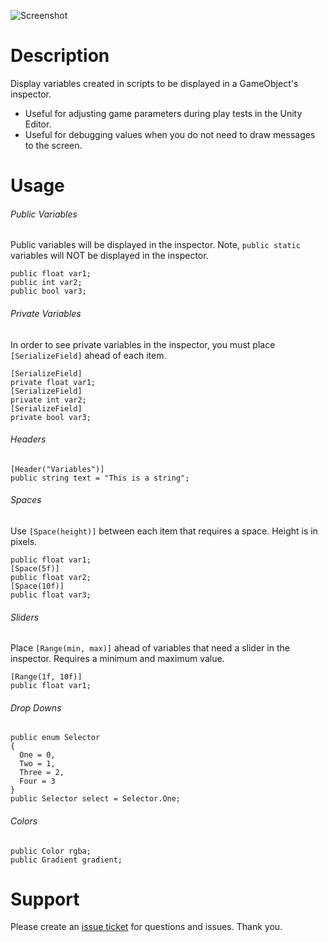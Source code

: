 ![Screenshot](https://github.com/jasonrwalters/Unity_CustomInspector/blob/master/screenshot.PNG)

# Description
Display variables created in scripts to be displayed in a GameObject's inspector.
- Useful for adjusting game parameters during play tests in the Unity Editor.
- Useful for debugging values when you do not need to draw messages to the screen.

# Usage

###### Public Variables
Public variables will be displayed in the inspector.  Note, `public static` variables will NOT be displayed in the inspector.
```
public float var1;
public int var2;
public bool var3;
```


###### Private Variables
In order to see private variables in the inspector, you must place `[SerializeField]` ahead of each item.
```
[SerializeField] 
private float var1; 
[SerializeField] 
private int var2; 
[SerializeField] 
private bool var3;
```


###### Headers
```
[Header("Variables")]
public string text = "This is a string";
```


###### Spaces
Use `[Space(height)]` between each item that requires a space.  Height is in pixels.
```
public float var1; 
[Space(5f)] 
public float var2;
[Space(10f)]
public float var3;
```


###### Sliders
Place `[Range(min, max)]` ahead of variables that need a slider in the inspector.  Requires a minimum and maximum value.
```
[Range(1f, 10f)] 
public float var1; 
```


###### Drop Downs
```
public enum Selector 
{ 
  One = 0, 
  Two = 1, 
  Three = 2, 
  Four = 3 
}
public Selector select = Selector.One;
```


###### Colors
```
public Color rgba;
public Gradient gradient;
```

# Support
Please create an [issue ticket](https://github.com/jasonrwalters/Unity_CustomInspector/issues) for questions and issues. Thank you.
